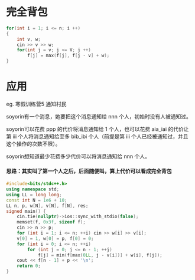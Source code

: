 # 完全背包

```cpp
for(int i = 1; i <= n; i ++)
{
    int v, w;
    cin >> v >> w;
    for(int j = v; j <= V; j ++)
        f[j] = max(f[j], f[j - v] + w);
}
```



# 应用

eg. 寒假训练营5 通知村民

soyorin有一个消息，她要把这个消息通知给 nnn 个人，初始时没有人被通知过。

soyorin可以花费 ppp 的代价将消息通知给 1 个人，也可以花费 aia_iai 的代价让第 iii 个人将消息通知给至多 bib_ibi 个人（前提是第 iii 个人已经被通知过，并且这个操作的次数不限）。

 soyorin想知道最少花费多少代价可以将消息通知给 nnn 个人。

#### 思路：其实叫了第一个人之后，后面随便叫，算上代价可以看成完全背包

```cpp
#include<bits/stdc++.h>
using namespace std;
using LL = long long;
const int N = 1e6 + 10;
LL n, p, w[N], v[N], f[N], res;
signed main() {
    cin.tie(nullptr)->ios::sync_with_stdio(false);
    memset(f, 0x3f, sizeof f);
    cin >> n >> p;
    for (int i = 1; i <= n; ++i) cin >> w[i] >> v[i];
    v[0] = 1, w[0] = p, f[0] = 0;
    for (int i = 0; i <= n; ++i)
    	for (int j = 0; j <= n - 1; ++j) 
    		f[j] = min(f[max(0LL, j - v[i])] + w[i], f[j]);
    cout << f[n - 1] + p << '\n';
    return 0;
}
```

